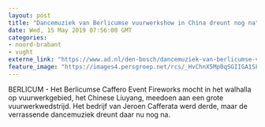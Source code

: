 ```yaml
---
layout: post
title: "Dancemuziek van Berlicumse vuurwerkshow in China dreunt nog na"
date: Wed, 15 May 2019 07:56:00 GMT
categories: 
- noord-brabant 
- vught 
externe_link: "https://www.ad.nl/den-bosch/dancemuziek-van-berlicumse-vuurwerkshow-in-china-dreunt-nog-na~a5993319/"
feature_image: "https://images4.persgroep.net/rcs/_HvChnX5Mp0qSGIIGA1SFpXjpdA/diocontent/148339041/_fitwidth/400/?appId=21791a8992982cd8da851550a453bd7f&quality=0.7"
---
```


BERLICUM - Het Berlicumse Caffero Event Fireworks mocht in het walhalla op vuurwerkgebied, het Chinese Liuyang, meedoen aan een grote vuurwerkwedstrijd. Het bedrijf van Jeroen Cafferata werd derde, maar de verrassende dancemuziek dreunt daar nu nog na.
